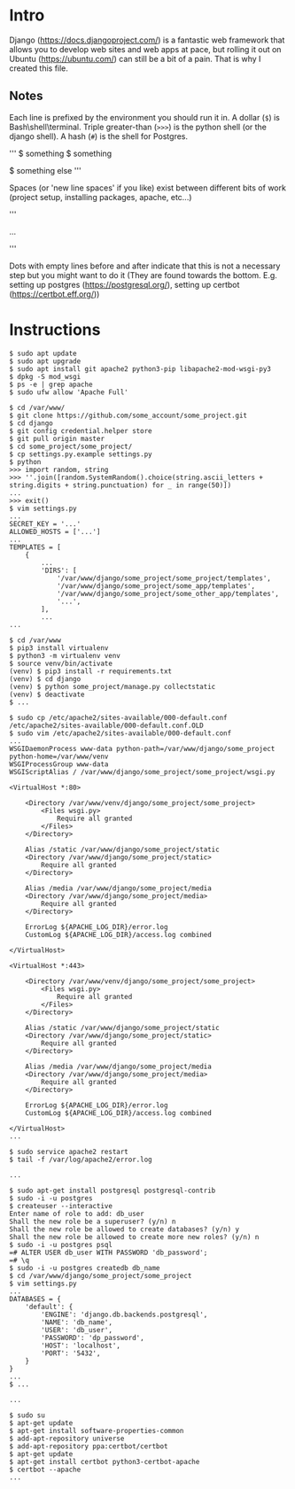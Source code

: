 # Intro
Django (https://docs.djangoproject.com/) is a fantastic web framework that allows you to develop web sites and web apps at pace, but rolling it out on Ubuntu (https://ubuntu.com/) can still be a bit of a pain. That is why I created this file.

## Notes

Each line is prefixed by the environment you should run it in. A dollar (`$`) is Bash\shell\terminal. Triple greater-than (`>>>`) is the python shell (or the django shell). A hash (`#`) is the shell for Postgres. 

'''
$ something
$ something

$ something else
'''

Spaces (or 'new line spaces' if you like) exist between different bits of work (project setup, installing packages, apache, etc...)

'''

...

'''

Dots with empty lines before and after indicate that this is not a necessary step but you might want to do it (They are found towards the bottom. E.g. setting up postgres (https://postgresql.org/), setting up certbot (https://certbot.eff.org/))

# Instructions

```
$ sudo apt update
$ sudo apt upgrade
$ sudo apt install git apache2 python3-pip libapache2-mod-wsgi-py3
$ dpkg -S mod_wsgi
$ ps -e | grep apache
$ sudo ufw allow 'Apache Full'

$ cd /var/www/
$ git clone https://github.com/some_account/some_project.git
$ cd django
$ git config credential.helper store
$ git pull origin master
$ cd some_project/some_project/
$ cp settings.py.example settings.py
$ python
>>> import random, string
>>> ''.join([random.SystemRandom().choice(string.ascii_letters + string.digits + string.punctuation) for _ in range(50)])
...
>>> exit()
$ vim settings.py
...
SECRET_KEY = '...'
ALLOWED_HOSTS = ['...']
...
TEMPLATES = [
    {
        ...
        'DIRS': [
            '/var/www/django/some_project/some_project/templates',
            '/var/www/django/some_project/some_app/templates',
            '/var/www/django/some_project/some_other_app/templates',
            '...',
        ],
        ...
...

$ cd /var/www
$ pip3 install virtualenv
$ python3 -m virtualenv venv
$ source venv/bin/activate
(venv) $ pip3 install -r requirements.txt
(venv) $ cd django
(venv) $ python some_project/manage.py collectstatic
(venv) $ deactivate
$ ...

$ sudo cp /etc/apache2/sites-available/000-default.conf /etc/apache2/sites-available/000-default.conf.OLD
$ sudo vim /etc/apache2/sites-available/000-default.conf
...
WSGIDaemonProcess www-data python-path=/var/www/django/some_project python-home=/var/www/venv
WSGIProcessGroup www-data
WSGIScriptAlias / /var/www/django/some_project/some_project/wsgi.py

<VirtualHost *:80>

    <Directory /var/www/venv/django/some_project/some_project>
        <Files wsgi.py>
            Require all granted
        </Files>
    </Directory>

    Alias /static /var/www/django/some_project/static
    <Directory /var/www/django/some_project/static>
        Require all granted
    </Directory>

    Alias /media /var/www/django/some_project/media
    <Directory /var/www/django/some_project/media>
        Require all granted
    </Directory>

    ErrorLog ${APACHE_LOG_DIR}/error.log
    CustomLog ${APACHE_LOG_DIR}/access.log combined

</VirtualHost>

<VirtualHost *:443>

    <Directory /var/www/venv/django/some_project/some_project>
        <Files wsgi.py>
            Require all granted
        </Files>
    </Directory>

    Alias /static /var/www/django/some_project/static
    <Directory /var/www/django/some_project/static>
        Require all granted
    </Directory>

    Alias /media /var/www/django/some_project/media
    <Directory /var/www/django/some_project/media>
        Require all granted
    </Directory>

    ErrorLog ${APACHE_LOG_DIR}/error.log
    CustomLog ${APACHE_LOG_DIR}/access.log combined

</VirtualHost>
...

$ sudo service apache2 restart
$ tail -f /var/log/apache2/error.log

...

$ sudo apt-get install postgresql postgresql-contrib
$ sudo -i -u postgres
$ createuser --interactive
Enter name of role to add: db_user
Shall the new role be a superuser? (y/n) n
Shall the new role be allowed to create databases? (y/n) y
Shall the new role be allowed to create more new roles? (y/n) n
$ sudo -i -u postgres psql
=# ALTER USER db_user WITH PASSWORD 'db_password';
=# \q
$ sudo -i -u postgres createdb db_name
$ cd /var/www/django/some_project/some_project
$ vim settings.py
...
DATABASES = {
    'default': {
        'ENGINE': 'django.db.backends.postgresql',
        'NAME': 'db_name',
        'USER': 'db_user',
        'PASSWORD': 'dp_password',
        'HOST': 'localhost',
        'PORT': '5432',
    }
}
...
$ ...

...

$ sudo su
$ apt-get update
$ apt-get install software-properties-common
$ add-apt-repository universe
$ add-apt-repository ppa:certbot/certbot
$ apt-get update
$ apt-get install certbot python3-certbot-apache
$ certbot --apache
...
```
